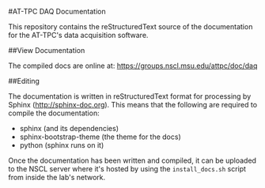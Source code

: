 #AT-TPC DAQ Documentation

This repository contains the reStructuredText source of the documentation for the AT-TPC's data acquisition software. 

##View Documentation

The compiled docs are online at: https://groups.nscl.msu.edu/attpc/doc/daq

##Editing

The documentation is written in reStructuredText format for processing by Sphinx (http://sphinx-doc.org). This means that the following are required to compile the documentation:

- sphinx (and its dependencies)
- sphinx-bootstrap-theme (the theme for the docs)
- python (sphinx runs on it)

Once the documentation has been written and compiled, it can be uploaded to the NSCL server where it's hosted by using the `install_docs.sh` script from inside the lab's network.
